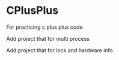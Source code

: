 # CPlusPlus
For practicing c plus plus code

Add project that for multi process

Add project that for lock and hardware info
